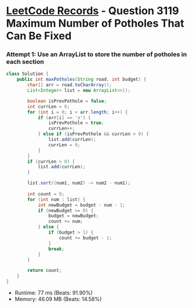 # [LeetCode Records](../../README.md) - Question 3119 Maximum Number of Potholes That Can Be Fixed

### Attempt 1: Use an ArrayList to store the number of potholes in each section
```java
class Solution {
    public int maxPotholes(String road, int budget) {
        char[] arr = road.toCharArray();
        List<Integer> list = new ArrayList<>();

        boolean isPrevPothole = false;
        int currLen = 0;
        for (int i = 0; i < arr.length; i++) {
            if (arr[i] == 'x') {
                isPrevPothole = true;
                currLen++;
            } else if (isPrevPothole && currLen > 0) {
                list.add(currLen);
                currLen = 0;
            }
        }
        if (currLen > 0) {
            list.add(currLen);
        }

        list.sort((num1, num2) -> num2 - num1);
        
        int count = 0;
        for (int num : list) {
            int newBudget = budget - num - 1;
            if (newBudget >= 0) {
                budget = newBudget;
                count += num;
            } else {
                if (budget > 1) {
                    count += budget - 1;
                }
                break;
            }
        }

        return count;
    }
}
```
- Runtime: 77 ms (Beats: 91.90%)
- Memory: 46.09 MB (Beats: 14.58%)

<br>
